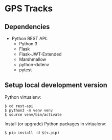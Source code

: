 # GPS Tracks

## Dependencies

- Python REST API:
  - Python 3
  - Flask
  - Flask-JWT-Extended
  - Marshmallow
  - python-dotenv
  - pytest

## Setup local development version

Python virtualenv:

```
$ cd rest-api
$ python3 -m venv venv
$ source venv/bin/activate
```

Install (or upgrade) Python packages in virtualenv:

```
$ pip install -U $(<.pip)
```
